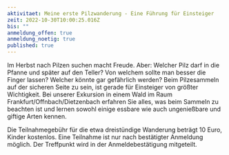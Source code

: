 ```yaml
---
aktivitaet: Meine erste Pilzwanderung - Eine Führung für Einsteiger
zeit: 2022-10-30T10:00:25.016Z
bis: ""
anmeldung_offen: true
anmeldung_noetig: true
published: true
---
```

Im Herbst nach Pilzen suchen macht Freude. Aber: Welcher Pilz darf in die Pfanne und später auf den Teller? Von welchem sollte man besser die Finger lassen? Welcher könnte gar gefährlich werden? Beim Pilzesammeln auf der sicheren Seite zu sein, ist gerade für Einsteiger von größter Wichtigkeit. Bei unserer Exkursion in einem Wald im Raum Frankfurt/Offnbach/Dietzenbach erfahren Sie alles, was beim Sammeln zu beachten ist und lernen sowohl einige essbare wie auch ungenießbare und giftige Arten kennen.

Die Teilnahmegebühr für die etwa dreistündige Wanderung beträgt 10 Euro, Kinder kostenlos. Eine Teilnahme ist nur nach bestätigter Anmeldung möglich. Der Treffpunkt wird in der Anmeldebestätigung mitgeteilt.
